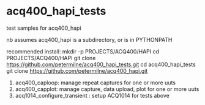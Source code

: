 # acq400_hapi_tests
test samples for acq400_hapi  

nb assumes acq400_hapi is a subdirectory, or is in PYTHONPATH

recommended install:
mkdir -p PROJECTS/ACQ400/HAPI
cd PROJECTS/ACQ400/HAPI
git clone https://github.com/petermilne/acq400_hapi_tests.git
cd acq400_hapi_tests
git clone https://github.com/petermilne/acq400_hapi.git

1. acq400_caploop: manage repeat captures for one or more uuts
2. acq400_capplot: manage capture, data upload, plot for one or more uuts
3. acq1014_configure_transient : setup ACQ1014 for tests above



